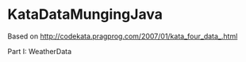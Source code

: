KataDataMungingJava
===================
Based on http://codekata.pragprog.com/2007/01/kata_four_data_.html

Part I: WeatherData
